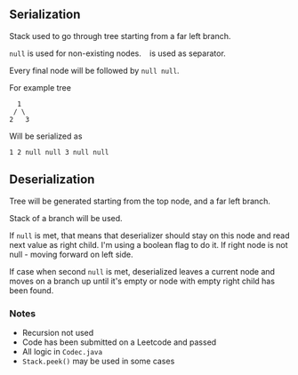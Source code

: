 ## Serialization

Stack used to go through tree starting from a far left branch.

`null` is used for non-existing nodes. ` ` is used as separator.

Every final node will be followed by `null null`.

For example tree
```
  1
 / \
2   3
```
Will be serialized as 
```
1 2 null null 3 null null 
```

## Deserialization

Tree will be generated starting from the top node, and a far left branch.

Stack of a branch will be used.

If `null` is met, that means that deserializer should stay on this node and read next value as right child. I'm using a boolean flag to do it. If right node is not null - moving forward on left side.

If case when second `null` is met, deserialized leaves a current node and moves on a branch up until it's empty or node with empty right child has been found.

### Notes
 - Recursion not used
 - Code has been submitted on a Leetcode and passed
 - All logic in `Codec.java`
 - `Stack.peek()` may be used in some cases

 
